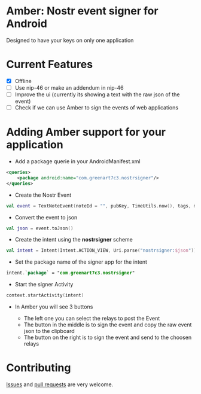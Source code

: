 # Amber: Nostr event signer for Android

Designed to have your keys on only one application

# Current Features

- [x] Offline
- [ ] Use nip-46 or make an addendum in nip-46
- [ ] Improve the ui (currently its showing a text with the raw json of the event)
- [ ] Check if we can use Amber to sign the events of web applications

# Adding Amber support for your application

* Add a package querie in your AndroidManifest.xml

```xml
<queries>
    <package android:name="com.greenart7c3.nostrsigner"/>
</queries>
```

* Create the Nostr Event

```kotlin
val event = TextNoteEvent(noteId = "", pubKey, TimeUtils.now(), tags, message, signature = "")
```

* Convert the event to json

```kotlin
val json = event.toJson()
```

* Create the intent using the **nostrsigner** scheme

```kotlin
val intent = Intent(Intent.ACTION_VIEW, Uri.parse("nostrsigner:$json"))
```

* Set the package name of the signer app for the intent

```kotlin
intent.`package` = "com.greenart7c3.nostrsigner"
```

* Start the signer Activity

```kotlin
context.startActivity(intent)
```

* In Amber you will see 3 buttons
  
  - The left one you can select the relays to post the Event
  - The button in the middle is to sign the event and copy the raw event json to the clipboard
  - The button on the right is to sign the event and send to the choosen relays

# Contributing

[Issues](https://github.com/greenart7c3/Amber/issues) and [pull requests](https://github.com/greenart7c3/Amber/pulls) are very welcome.
